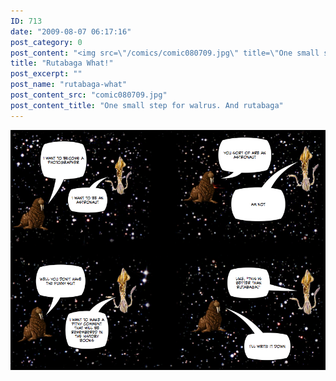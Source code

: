 ```yaml
---
ID: 713
date: "2009-08-07 06:17:16"
post_category: 0
post_content: "<img src=\"/comics/comic080709.jpg\" title=\"One small step for walrus. And rutabaga\" />"
title: "Rutabaga What!"
post_excerpt: ""
post_name: "rutabaga-what"
post_content_src: "comic080709.jpg"
post_content_title: "One small step for walrus. And rutabaga"
---
```



[![One small step for walrus. And rutabaga](/comics-hi-res/comic080709.jpg)](/comics-hi-res/comic080709.jpg "One small step for walrus. And rutabaga")
